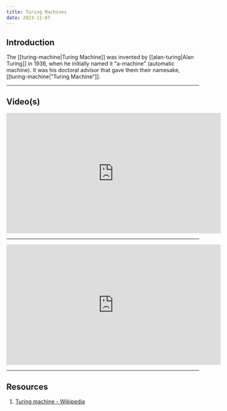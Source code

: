```yaml
---
title: Turing Machines
date: 2023-11-07
---
```

## Introduction

The [[turing-machine|Turing Machine]] was invented by [[alan-turing|Alan Turing]] in 1936, when he initially named it "a-machine" (automatic machine).  It was his doctoral advisor that gave them their namesake, [[turing-machine|"Turing Machine"]].

---
## Video(s)

<iframe width="560" height="315" src="https://www.youtube.com/embed/dNRDvLACg5Q?si=pM7gO-dNvOt1TShB" title="YouTube video player" frameborder="0" allow="accelerometer; autoplay; clipboard-write; encrypted-media; gyroscope; picture-in-picture; web-share" allowfullscreen></iframe>

---

<iframe width="560" height="315" src="https://www.youtube.com/embed/-ZS_zFg4w5k?si=0UJGu7P3F2RdDbAA" title="YouTube video player" frameborder="0" allow="accelerometer; autoplay; clipboard-write; encrypted-media; gyroscope; picture-in-picture; web-share" allowfullscreen></iframe>

---
## Resources
1. [Turing machine - Wikipedia](https://en.wikipedia.org/wiki/Turing_machine)

